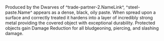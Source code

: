 Produced by the Dwarves of ^trade-partner-2.NameLink^, ^steel-paste.Name^ appears as a dense, black, oily paste. When spread upon a surface and correctly treated it hardens into a layer of incredibly strong metal providing the covered object with exceptional durability. Protected objects gain Damage Reduction for all bludgeoning, piercing, and slashing damage.